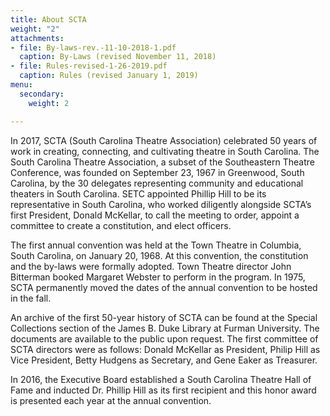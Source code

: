 ```yaml
---
title: About SCTA
weight: "2"
attachments:
- file: By-laws-rev.-11-10-2018-1.pdf
  caption: By-Laws (revised November 11, 2018)
- file: Rules-revised-1-26-2019.pdf
  caption: Rules (revised January 1, 2019)
menu:
  secondary:
    weight: 2

---
```

In 2017, SCTA (South Carolina Theatre Association) celebrated 50 years of work in creating, connecting, and cultivating theatre in South Carolina.  The South Carolina Theatre Association, a subset of the Southeastern Theatre Conference, was founded on September 23, 1967 in Greenwood, South Carolina, by the 30 delegates representing community and educational theaters in South Carolina. SETC appointed Phillip Hill to be its representative in South Carolina, who worked diligently alongside SCTA’s first President, Donald McKellar, to call the meeting to order, appoint a committee to create a constitution, and elect officers.

The first annual convention was held at the Town Theatre in Columbia, South Carolina, on January 20, 1968. At this convention, the constitution and the by-laws were formally adopted. Town Theatre director John Bitterman booked Margaret Webster to perform in the program. In 1975, SCTA permanently moved the dates of the annual convention to be hosted in the fall.

An archive of the first 50-year history of SCTA can be found at the Special Collections section of the James B. Duke Library at Furman University. The documents are available to the public upon request.  The first committee of SCTA directors were as follows: Donald McKellar as President, Philip Hill as Vice President, Betty Hudgens as Secretary, and Gene Eaker as Treasurer.

In 2016, the Executive Board established a South Carolina Theatre Hall of Fame and inducted Dr. Phillip Hill as its first recipient and this honor award is presented each year at the annual convention.